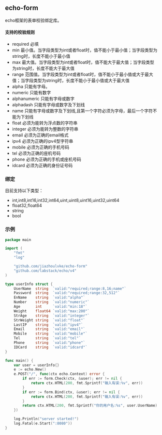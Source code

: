 ## echo-form ##

echo框架的表单校验绑定库。


#### 支持的校验规则 ####

- required 
  必填
- min 
  最小值。当字段类型为int或者float时，值不能小于最小值；当字段类型为string时，长度不能小于最小值
- max 
  最大值。当字段类型为int或者float时，值不能大于最大值；当字段类型为string时，长度不能大于最大值
- range 
  范围值。当字段类型为int或者float时，值不能小于最小值或大于最大值；当字段类型为string时，长度不能小于最小值或大于最大值
- alpha 
  只能有字母。
- numeric
  只能有数字
- alphanumeric
  只能有字母或数字
- alphadash
  只能有字母或数字及下划线
- name
  只能有字母或数字及下划线,且第一个字符必须为字母，最后一个字符不能为下划线
- float
  必须为能转为浮点数的字符串
- integer 
  必须为能转为整数的字符串
- email
  必须为正确的email格式
- ipv4
  必须为正确的ipv4型字符串
- mobile
  必须为正确的手机号码
- tel
  必须为正确的座机号码
- phone
  必须为正确的手机或座机号码
- idcard
  必须为正确的身份证号码



### 绑定 ###

目前支持以下类型：

- int,int8,int16,int32,int64,uint,uint8,uint16,uint32,uint64
- float32,float64
- string
- bool


### 示例 ###

```go
package main

import (
	"fmt"
	"log"

	"github.com/jiazhoulvke/echo-form"
	"github.com/labstack/echo/v4"
)

type userInfo struct {
	UserName  string  `valid:"required;range:8,16;name"`
	Password  string  `valid:"required;range:32,512"`
	EnName    string  `valid:"alpha"`
	Number    string  `valid:"numeric"`
	Age       int     `valid:"min:18"`
	Weight    float64 `valid:"max:200"`
	StrAge    string  `valid:"integer"`
	StrWeight string  `valid:"float"`
	LastIP    string  `valid:"ipv4"`
	Email     string  `valid:"email"`
	Mobile    string  `valid:"mobile"`
	Tel       string  `valid:"tel"`
	Phone     string  `valid:"phone"`
	IDCard    string  `valid:"idcard"`
}

func main() {
	var user = userInfo{}
	e := echo.New()
	e.POST("/", func(ctx echo.Context) error {
		if err := form.Check(ctx, &user); err != nil {
			return ctx.HTML(200, fmt.Sprintf("输入有误:%v", err))
		}
		if err := form.Bind(ctx, &user); err != nil {
			return ctx.HTML(200, fmt.Sprintf("输入有误:%v", err))
		}
		return ctx.HTML(200, fmt.Sprintf("你的用户名:%s", user.UserName))
	})

	log.Println("server started!")
	log.Fatal(e.Start(":8080"))
}
```
